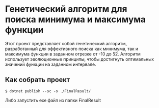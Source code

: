 # Генетический алгоритм для поиска минимума и максимума функции
Этот проект представляет собой генетический алгоритм, разработанный для эффективного поиска как минимума, так и максимума функции в заданном отрезке от -10 до 52. Алгоритм использует эволюционные принципы, чтобы достигнуть оптимальных значений функции на заданном интервале.
## Как собрать проект
```console
$ dotnet publish --sc -o ./FinalResult/
```


   Либо запустить exe файл из папки FinalResult
